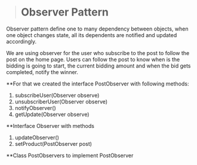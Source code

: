 ># Observer Pattern

Observer pattern define one to many dependency between objects, when one object changes state, all its dependents are notified and updated accordingly. 

We are using observer for the user who subscribe to the post to follow the post on the home page. Users can follow the post to know when is the bidding is going to start, the current bidding amount and when the bid gets completed, notify the winner. 

**For that we created the interface PostObserver with following methods:
1. subscribeUser(Observer observe)
2. unsubscriberUser(Observer observe)
3. notifyObserver()
4. getUpdate(Observer observe)

**Interface Observer with methods 
1. updateObserver()
2. setProduct(PostObserver post)

**Class PostObservers to implement PostObserver

